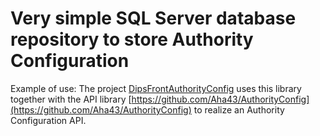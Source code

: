 # Very simple SQL Server database repository to store Authority Configuration #

Example of use: The project [DipsFrontAuthorityConfig](https://github.com/Aha43/DipsFrontAuthorityConfig) uses this library together with the API library 
[https://github.com/Aha43/AuthorityConfig](https://github.com/Aha43/AuthorityConfig) to realize an Authority Configuration API.
